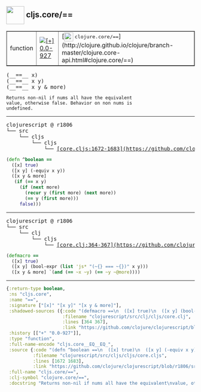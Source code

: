 ## <img width="48px" valign="middle" src="http://i.imgur.com/Hi20huC.png"> cljs.core/==

 <table border="1">
<tr>
<td>function</td>
<td><a href="https://github.com/cljsinfo/api-refs/tree/0.0-927"><img valign="middle" alt="[+] 0.0-927" src="https://img.shields.io/badge/+-0.0--927-lightgrey.svg"></a> </td>
<td>
[<img height="24px" valign="middle" src="http://i.imgur.com/1GjPKvB.png"> <samp>clojure.core/==</samp>](http://clojure.github.io/clojure/branch-master/clojure.core-api.html#clojure.core/==)
</td>
</tr>
</table>

 <samp>
(__==__ x)<br>
(__==__ x y)<br>
(__==__ x y & more)<br>
</samp>

```
Returns non-nil if nums all have the equivalent
value, otherwise false. Behavior on non nums is
undefined.
```

---

 <pre>
clojurescript @ r1806
└── src
    └── cljs
        └── cljs
            └── <ins>[core.cljs:1672-1683](https://github.com/clojure/clojurescript/blob/r1806/src/cljs/cljs/core.cljs#L1672-L1683)</ins>
</pre>

```clj
(defn ^boolean ==
  ([x] true)
  ([x y] (-equiv x y))
  ([x y & more]
   (if (== x y)
     (if (next more)
       (recur y (first more) (next more))
       (== y (first more)))
     false)))
```


---

 <pre>
clojurescript @ r1806
└── src
    └── clj
        └── cljs
            └── <ins>[core.clj:364-367](https://github.com/clojure/clojurescript/blob/r1806/src/clj/cljs/core.clj#L364-L367)</ins>
</pre>

```clj
(defmacro ==
  ([x] true)
  ([x y] (bool-expr (list 'js* "(~{} === ~{})" x y)))
  ([x y & more] `(and (== ~x ~y) (== ~y ~@more))))
```

---

```clj
{:return-type boolean,
 :ns "cljs.core",
 :name "==",
 :signature ["[x]" "[x y]" "[x y & more]"],
 :shadowed-sources ({:code "(defmacro ==\n  ([x] true)\n  ([x y] (bool-expr (list 'js* \"(~{} === ~{})\" x y)))\n  ([x y & more] `(and (== ~x ~y) (== ~y ~@more))))",
                     :filename "clojurescript/src/clj/cljs/core.clj",
                     :lines [364 367],
                     :link "https://github.com/clojure/clojurescript/blob/r1806/src/clj/cljs/core.clj#L364-L367"}),
 :history [["+" "0.0-927"]],
 :type "function",
 :full-name-encode "cljs.core__EQ__EQ_",
 :source {:code "(defn ^boolean ==\n  ([x] true)\n  ([x y] (-equiv x y))\n  ([x y & more]\n   (if (== x y)\n     (if (next more)\n       (recur y (first more) (next more))\n       (== y (first more)))\n     false)))",
          :filename "clojurescript/src/cljs/cljs/core.cljs",
          :lines [1672 1683],
          :link "https://github.com/clojure/clojurescript/blob/r1806/src/cljs/cljs/core.cljs#L1672-L1683"},
 :full-name "cljs.core/==",
 :clj-symbol "clojure.core/==",
 :docstring "Returns non-nil if nums all have the equivalent\nvalue, otherwise false. Behavior on non nums is\nundefined."}

```
